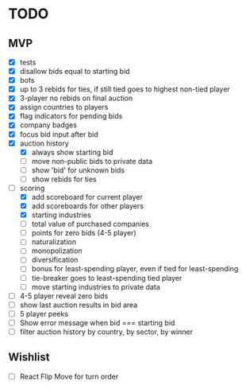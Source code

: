 # TODO

## MVP

- [x] tests
- [x] disallow bids equal to starting bid
- [x] bots
- [x] up to 3 rebids for ties, if still tied goes to highest non-tied player
- [x] 3-player no rebids on final auction
- [x] assign countries to players
- [x] flag indicators for pending bids
- [x] company badges
- [x] focus bid input after bid
- [x] auction history
  - [x] always show starting bid
  - [ ] move non-public bids to private data
  - [ ] show 'bid' for unknown bids
  - [ ] show rebids for ties
- [ ] scoring
  - [x] add scoreboard for current player
  - [x] add scoreboards for other players
  - [x] starting industries
  - [ ] total value of purchased companies
  - [ ] points for zero bids (4-5 player)
  - [ ] naturalization
  - [ ] monopolization
  - [ ] diversification
  - [ ] bonus for least-spending player, even if tied for least-spending
  - [ ] tie-breaker goes to least-spending tied player
  - [ ] move starting industries to private data
- [ ] 4-5 player reveal zero bids
- [ ] show last auction results in bid area
- [ ] 5 player peeks
- [ ] Show error message when bid === starting bid
- [ ] filter auction history by country, by sector, by winner

## Wishlist

- [ ] React Flip Move for turn order
